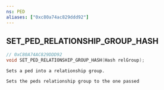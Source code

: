 ```yaml
---
ns: PED
aliases: ["0xc80a74ac829ddd92"]
---
```

## SET_PED_RELATIONSHIP_GROUP_HASH

```c
// 0xC80A74AC829DDD92
void SET_PED_RELATIONSHIP_GROUP_HASH(Hash relGroup);
```

```
Sets a ped into a relationship group.

Sets the peds relationship group to the one passed
```
